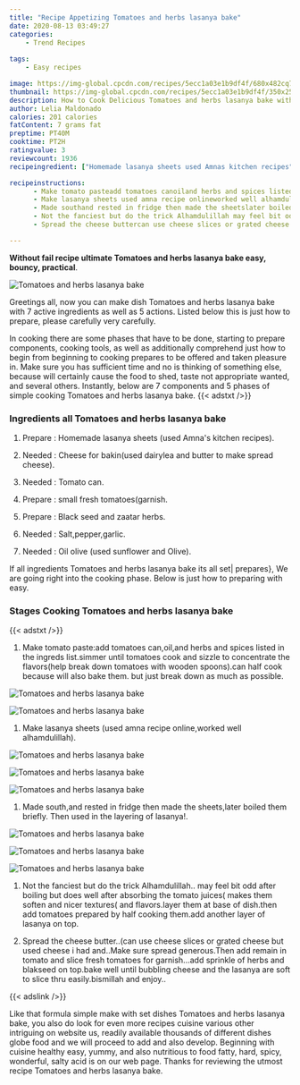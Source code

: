 ```yaml
---
title: "Recipe Appetizing Tomatoes and herbs lasanya bake"
date: 2020-08-13 03:49:27
categories:
    - Trend Recipes
    
tags:
    - Easy recipes

image: https://img-global.cpcdn.com/recipes/5ecc1a03e1b9df4f/680x482cq70/tomatoes-and-herbs-lasanya-bake-recipe-main-photo.jpg
thumbnail: https://img-global.cpcdn.com/recipes/5ecc1a03e1b9df4f/350x250cq70/tomatoes-and-herbs-lasanya-bake-recipe-main-photo.jpg
description: How to Cook Delicious Tomatoes and herbs lasanya bake with 7 ingredients and 5 stages of easy cooking.
author: Lelia Maldonado
calories: 201 calories
fatContent: 7 grams fat
preptime: PT40M
cooktime: PT2H
ratingvalue: 3
reviewcount: 1936
recipeingredient: ["Homemade lasanya sheets used Amnas kitchen recipes", "Cheese for bakinused dairylea and butter to make spread cheese", "Tomato can", "small fresh tomatoesgarnish", "Black seed and zaatar herbs", "Saltpeppergarlic", "Oil olive used sunflower and Olive"]

recipeinstructions: 
      - Make tomato pasteadd tomatoes canoiland herbs and spices listed in the ingreds listsimmer until tomatoes cook and sizzle to concentrate the flavorshelp break down tomatoes with wooden spoonscan half cook because will also bake them but just break down as much as possible 
      - Make lasanya sheets used amna recipe onlineworked well alhamdulillah 
      - Made southand rested in fridge then made the sheetslater boiled them briefly Then used in the layering of lasanya 
      - Not the fanciest but do the trick Alhamdulillah may feel bit odd after boiling but does well after absorbing the tomato juices makes them soften and nicer textures and flavorslayer them at base of dishthen add tomatoes prepared by half cooking themadd another layer of lasanya on top 
      - Spread the cheese buttercan use cheese slices or grated cheese but used cheese i had andMake sure spread generousThen add remain in tomato and slice fresh tomatoes for garnishadd sprinkle of herbs and blakseed on topbake well until bubbling cheese and the lasanya are soft to slice thru easilybismillah and enjoy

---
```




**Without fail recipe ultimate Tomatoes and herbs lasanya bake easy, bouncy, practical**. 


![Tomatoes and herbs lasanya bake](https://img-global.cpcdn.com/recipes/5ecc1a03e1b9df4f/680x482cq70/tomatoes-and-herbs-lasanya-bake-recipe-main-photo.jpg "Tomatoes and herbs lasanya bake")




Greetings all, now you can make dish Tomatoes and herbs lasanya bake with 7 active ingredients as well as 5 actions. Listed below this is just how to prepare, please carefully very carefully.

In cooking there are some phases that have to be done, starting to prepare components, cooking tools, as well as additionally comprehend just how to begin from beginning to cooking prepares to be offered and taken pleasure in. Make sure you has sufficient time and no is thinking of something else, because will certainly cause the food to shed, taste not appropriate wanted, and several others. Instantly, below are 7 components and 5 phases of simple cooking Tomatoes and herbs lasanya bake.
{{< adstxt />}}

### Ingredients all Tomatoes and herbs lasanya bake


1. Prepare  : Homemade lasanya sheets (used Amna&#39;s kitchen recipes).

1. Needed  : Cheese for bakin(used dairylea and butter to make spread cheese).

1. Needed  : Tomato can.

1. Prepare  : small fresh tomatoes(garnish.

1. Prepare  : Black seed and zaatar herbs.

1. Needed  : Salt,pepper,garlic.

1. Needed  : Oil olive (used sunflower and Olive).



If all ingredients Tomatoes and herbs lasanya bake its all set| prepares}, We are going right into the cooking phase. Below is just how to preparing with easy.

### Stages Cooking Tomatoes and herbs lasanya bake

{{< adstxt />}}


1. Make tomato paste:add tomatoes can,oil,and herbs and spices listed in the ingreds list.simmer until tomatoes cook and sizzle to concentrate the flavors(help break down tomatoes with wooden spoons).can half cook because will also bake them. but just break down as much as possible.



![Tomatoes and herbs lasanya bake](https://img-global.cpcdn.com/steps/8544d0bc0c55e345/160x128cq70/tomatoes-and-herbs-lasanya-bake-recipe-step-1-photo.jpg" "Tomatoes and herbs lasanya bake")

![Tomatoes and herbs lasanya bake](https://img-global.cpcdn.com/steps/99c2c7df185a958f/160x128cq70/tomatoes-and-herbs-lasanya-bake-recipe-step-1-photo.jpg" "Tomatoes and herbs lasanya bake")



1. Make lasanya sheets (used amna recipe online,worked well alhamdulillah).



![Tomatoes and herbs lasanya bake](https://img-global.cpcdn.com/steps/a455ea7691b9782d/160x128cq70/tomatoes-and-herbs-lasanya-bake-recipe-step-2-photo.jpg" "Tomatoes and herbs lasanya bake")

![Tomatoes and herbs lasanya bake](https://img-global.cpcdn.com/steps/352a9ca5e97305a8/160x128cq70/tomatoes-and-herbs-lasanya-bake-recipe-step-2-photo.jpg" "Tomatoes and herbs lasanya bake")

![Tomatoes and herbs lasanya bake](https://img-global.cpcdn.com/steps/1e7c45d219a4b93a/160x128cq70/tomatoes-and-herbs-lasanya-bake-recipe-step-2-photo.jpg" "Tomatoes and herbs lasanya bake")



1. Made south,and rested in fridge then made the sheets,later boiled them briefly. Then used in the layering of lasanya!.



![Tomatoes and herbs lasanya bake](https://img-global.cpcdn.com/steps/7cc0c5a5e6b6886b/160x128cq70/tomatoes-and-herbs-lasanya-bake-recipe-step-3-photo.jpg" "Tomatoes and herbs lasanya bake")

![Tomatoes and herbs lasanya bake](https://img-global.cpcdn.com/steps/c60aa9b6764ee68f/160x128cq70/tomatoes-and-herbs-lasanya-bake-recipe-step-3-photo.jpg" "Tomatoes and herbs lasanya bake")

![Tomatoes and herbs lasanya bake](https://img-global.cpcdn.com/steps/f4dc9c4f7fba6869/160x128cq70/tomatoes-and-herbs-lasanya-bake-recipe-step-3-photo.jpg" "Tomatoes and herbs lasanya bake")



1. Not the fanciest but do the trick Alhamdulillah.. may feel bit odd after boiling but does well after absorbing the tomato juices( makes them soften and nicer textures( and flavors.layer them at base of dish.then add tomatoes prepared by half cooking them.add another layer of lasanya on top.



1. Spread the cheese butter..(can use cheese slices or grated cheese but used cheese i had and..Make sure spread generous.Then add remain in tomato and slice fresh tomatoes for garnish...add sprinkle of herbs and blakseed on top.bake well until bubbling cheese and the lasanya are soft to slice thru easily.bismillah and enjoy..





{{< adslink />}}

Like that formula simple make with set dishes Tomatoes and herbs lasanya bake, you also do look for even more recipes cuisine various other intriguing on website us, readily available thousands of different dishes globe food and we will proceed to add and also develop. Beginning with cuisine healthy easy, yummy, and also nutritious to food fatty, hard, spicy, wonderful, salty acid is on our web page. Thanks for reviewing the utmost recipe Tomatoes and herbs lasanya bake.
